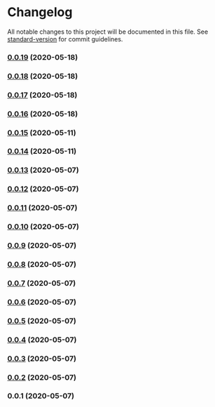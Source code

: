 # Changelog

All notable changes to this project will be documented in this file. See [standard-version](https://github.com/conventional-changelog/standard-version) for commit guidelines.

### [0.0.19](https://github.com/webartisans-es/nuxt-auth/compare/v0.0.18...v0.0.19) (2020-05-18)

### [0.0.18](https://github.com/webartisans-es/nuxt-auth/compare/v0.0.17...v0.0.18) (2020-05-18)

### [0.0.17](https://github.com/webartisans-es/nuxt-auth/compare/v0.0.16...v0.0.17) (2020-05-18)

### [0.0.16](https://github.com/webartisans-es/nuxt-auth/compare/v0.0.15...v0.0.16) (2020-05-18)

### [0.0.15](https://github.com/webartisans-es/nuxt-auth/compare/v0.0.14...v0.0.15) (2020-05-11)

### [0.0.14](https://github.com/webartisans-es/nuxt-auth/compare/v0.0.13...v0.0.14) (2020-05-11)

### [0.0.13](https://github.com/webartisans-es/nuxt-auth/compare/v0.0.12...v0.0.13) (2020-05-07)

### [0.0.12](https://github.com/webartisans-es/nuxt-auth/compare/v0.0.11...v0.0.12) (2020-05-07)

### [0.0.11](https://github.com/webartisans-es/nuxt-auth/compare/v0.0.10...v0.0.11) (2020-05-07)

### [0.0.10](https://github.com/webartisans-es/nuxt-auth/compare/v0.0.9...v0.0.10) (2020-05-07)

### [0.0.9](https://github.com/webartisans-es/nuxt-auth/compare/v0.0.8...v0.0.9) (2020-05-07)

### [0.0.8](https://github.com/webartisans-es/nuxt-auth/compare/v0.0.7...v0.0.8) (2020-05-07)

### [0.0.7](https://github.com/webartisans-es/nuxt-auth/compare/v0.0.6...v0.0.7) (2020-05-07)

### [0.0.6](https://github.com/wartisans/nuxt-auth/compare/v0.0.5...v0.0.6) (2020-05-07)

### [0.0.5](https://github.com/wartisans/nuxt-auth/compare/v0.0.4...v0.0.5) (2020-05-07)

### [0.0.4](https://github.com/wartisans/nuxt-auth/compare/v0.0.3...v0.0.4) (2020-05-07)

### [0.0.3](https://github.com/wartisans/nuxt-auth/compare/v0.0.2...v0.0.3) (2020-05-07)

### [0.0.2](https://github.com/wartisans/nuxt-auth/compare/v0.0.1...v0.0.2) (2020-05-07)

### 0.0.1 (2020-05-07)
